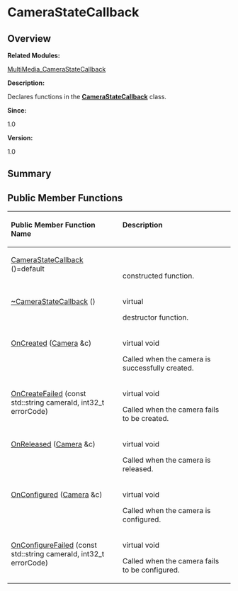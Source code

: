 # CameraStateCallback<a name="ZH-CN_TOPIC_0000001054414161"></a>

## **Overview**<a name="section780111076113033"></a>

**Related Modules:**

[MultiMedia\_CameraStateCallback](MultiMedia_CameraStateCallback.md)

**Description:**

Declares functions in the  **[CameraStateCallback](CameraStateCallback.md)**  class. 

**Since:**

1.0

**Version:**

1.0

## **Summary**<a name="section1198182525113033"></a>

## Public Member Functions<a name="pub-methods"></a>

<table><thead align="left"><tr><th class="cellrowborder" valign="top" width="50%" id="mcps1.1.3.1.1"><p>Public Member Function Name</p>
</th>
<th class="cellrowborder" valign="top" width="50%" id="mcps1.1.3.1.2"><p>Description</p>
</th>
</tr>
</thead>
<tbody><tr><td class="cellrowborder" valign="top" width="50%" headers="mcps1.1.3.1.1 "><p><a href="MultiMedia_CameraStateCallback.md#gaa9499b36ed4aac41a67065f62342df70">CameraStateCallback</a> ()=default</p>
</td>
<td class="cellrowborder" valign="top" width="50%" headers="mcps1.1.3.1.2 "><p> &nbsp;</p>
<p>constructed function. </p>
</td>
</tr>
<tr><td class="cellrowborder" valign="top" width="50%" headers="mcps1.1.3.1.1 "><p><a href="MultiMedia_CameraStateCallback.md#ga80ba3b334f93c4d9cab07bc749813f9a">~CameraStateCallback</a> ()</p>
</td>
<td class="cellrowborder" valign="top" width="50%" headers="mcps1.1.3.1.2 "><p> virtual&nbsp;</p>
<p>destructor function. </p>
</td>
</tr>
<tr><td class="cellrowborder" valign="top" width="50%" headers="mcps1.1.3.1.1 "><p><a href="MultiMedia_CameraStateCallback.md#ga29901c517d444a013d44a99350905390">OnCreated</a> (<a href="Camera.md">Camera</a> &amp;c)</p>
</td>
<td class="cellrowborder" valign="top" width="50%" headers="mcps1.1.3.1.2 "><p>virtual void&nbsp;</p>
<p>Called when the camera is successfully created. </p>
</td>
</tr>
<tr><td class="cellrowborder" valign="top" width="50%" headers="mcps1.1.3.1.1 "><p><a href="MultiMedia_CameraStateCallback.md#ga9844a6e2c1d4295fe23537a918bdc683">OnCreateFailed</a> (const std::string cameraId, int32_t errorCode)</p>
</td>
<td class="cellrowborder" valign="top" width="50%" headers="mcps1.1.3.1.2 "><p>virtual void&nbsp;</p>
<p>Called when the camera fails to be created. </p>
</td>
</tr>
<tr><td class="cellrowborder" valign="top" width="50%" headers="mcps1.1.3.1.1 "><p><a href="MultiMedia_CameraStateCallback.md#ga4351c9011831fe3e93d986e5a287fe80">OnReleased</a> (<a href="Camera.md">Camera</a> &amp;c)</p>
</td>
<td class="cellrowborder" valign="top" width="50%" headers="mcps1.1.3.1.2 "><p>virtual void&nbsp;</p>
<p>Called when the camera is released. </p>
</td>
</tr>
<tr><td class="cellrowborder" valign="top" width="50%" headers="mcps1.1.3.1.1 "><p><a href="MultiMedia_CameraStateCallback.md#ga5a0115afe9c5a7ddf8e9acd93a03fd21">OnConfigured</a> (<a href="Camera.md">Camera</a> &amp;c)</p>
</td>
<td class="cellrowborder" valign="top" width="50%" headers="mcps1.1.3.1.2 "><p>virtual void&nbsp;</p>
<p>Called when the camera is configured. </p>
</td>
</tr>
<tr><td class="cellrowborder" valign="top" width="50%" headers="mcps1.1.3.1.1 "><p><a href="MultiMedia_CameraStateCallback.md#gab334119760044ef810ce8ac2301c0d16">OnConfigureFailed</a> (const std::string cameraId, int32_t errorCode)</p>
</td>
<td class="cellrowborder" valign="top" width="50%" headers="mcps1.1.3.1.2 "><p>virtual void&nbsp;</p>
<p>Called when the camera fails to be configured. </p>
</td>
</tr>
</tbody>
</table>


